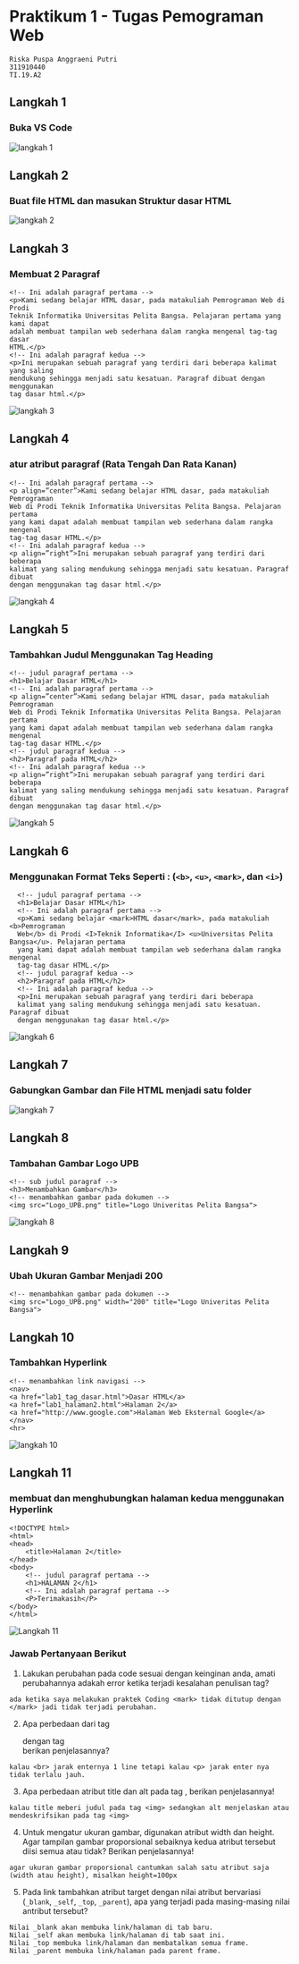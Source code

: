 # Praktikum 1 - Tugas Pemograman Web
```
Riska Puspa Anggraeni Putri
311910440
TI.19.A2
```
## Langkah 1
### Buka VS Code
![langkah 1](https://user-images.githubusercontent.com/56241285/113010899-68dddf80-91a3-11eb-8fb9-9b6cae4ece73.png)

## Langkah 2
### Buat file HTML dan masukan Struktur dasar HTML
![langkah 2](https://user-images.githubusercontent.com/56241285/113011498-0f29e500-91a4-11eb-97ca-b35b50e6d2d2.png)

## Langkah 3
### Membuat 2 Paragraf 
```
<!-- Ini adalah paragraf pertama -->
<p>Kami sedang belajar HTML dasar, pada matakuliah Pemrograman Web di Prodi
Teknik Informatika Universitas Pelita Bangsa. Pelajaran pertama yang kami dapat
adalah membuat tampilan web sederhana dalam rangka mengenal tag-tag dasar
HTML.</p>
<!-- Ini adalah paragraf kedua -->
<p>Ini merupakan sebuah paragraf yang terdiri dari beberapa kalimat yang saling
mendukung sehingga menjadi satu kesatuan. Paragraf dibuat dengan menggunakan
tag dasar html.</p>
```
![langkah 3](https://user-images.githubusercontent.com/56241285/113011950-7fd10180-91a4-11eb-96a0-9d5384c436b5.png)

## Langkah 4
### atur atribut paragraf (Rata Tengah Dan Rata Kanan)
```
<!-- Ini adalah paragraf pertama -->
<p align=”center”>Kami sedang belajar HTML dasar, pada matakuliah Pemrograman
Web di Prodi Teknik Informatika Universitas Pelita Bangsa. Pelajaran pertama
yang kami dapat adalah membuat tampilan web sederhana dalam rangka mengenal
tag-tag dasar HTML.</p>
<!-- Ini adalah paragraf kedua -->
<p align=”right”>Ini merupakan sebuah paragraf yang terdiri dari beberapa
kalimat yang saling mendukung sehingga menjadi satu kesatuan. Paragraf dibuat
dengan menggunakan tag dasar html.</p>
```
![langkah 4](https://user-images.githubusercontent.com/56241285/113012667-2cab7e80-91a5-11eb-859b-fe56481b4e0a.png)

## Langkah 5
### Tambahkan Judul Menggunakan Tag Heading
```
<!-- judul paragraf pertama -->
<h1>Belajar Dasar HTML</h1>
<!-- Ini adalah paragraf pertama -->
<p align=”center”>Kami sedang belajar HTML dasar, pada matakuliah Pemrograman
Web di Prodi Teknik Informatika Universitas Pelita Bangsa. Pelajaran pertama
yang kami dapat adalah membuat tampilan web sederhana dalam rangka mengenal
tag-tag dasar HTML.</p>
<!-- judul paragraf kedua -->
<h2>Paragraf pada HTML</h2>
<!-- Ini adalah paragraf kedua -->
<p align=”right”>Ini merupakan sebuah paragraf yang terdiri dari beberapa
kalimat yang saling mendukung sehingga menjadi satu kesatuan. Paragraf dibuat
dengan menggunakan tag dasar html.</p>
```
![langkah 5](https://user-images.githubusercontent.com/56241285/113013684-1c47d380-91a6-11eb-9fee-405e2acab14a.png)

## Langkah 6
### Menggunakan Format Teks Seperti : (`<b>`, `<u>`, `<mark>`, dan `<i>`)

```
  <!-- judul paragraf pertama -->
  <h1>Belajar Dasar HTML</h1>
  <!-- Ini adalah paragraf pertama -->
  <p>Kami sedang belajar <mark>HTML dasar</mark>, pada matakuliah <b>Pemrograman
  Web</b> di Prodi <I>Teknik Informatika</I> <u>Universitas Pelita Bangsa</u>. Pelajaran pertama
  yang kami dapat adalah membuat tampilan web sederhana dalam rangka mengenal
  tag-tag dasar HTML.</p>
  <!-- judul paragraf kedua -->
  <h2>Paragraf pada HTML</h2>
  <!-- Ini adalah paragraf kedua -->
  <p>Ini merupakan sebuah paragraf yang terdiri dari beberapa
  kalimat yang saling mendukung sehingga menjadi satu kesatuan. Paragraf dibuat
  dengan menggunakan tag dasar html.</p>
```
![langkah 6](https://user-images.githubusercontent.com/56241285/113014751-0f77af80-91a7-11eb-89e3-12f922c446a0.png)

## Langkah 7
### Gabungkan Gambar dan File HTML menjadi satu folder
![langkah 7](https://user-images.githubusercontent.com/56241285/113015141-6f6e5600-91a7-11eb-9e8b-2ed6cc0c8e83.png)

## Langkah 8
### Tambahan Gambar Logo UPB
```
<!-- sub judul paragraf -->
<h3>Menambahkan Gambar</h3>
<!-- menambahkan gambar pada dokumen -->
<img src="Logo_UPB.png" title="Logo Univeritas Pelita Bangsa">
```
![langkah 8](https://user-images.githubusercontent.com/56241285/113015408-b8bea580-91a7-11eb-8059-a33b8cb7c5cb.png)

## Langkah 9
### Ubah Ukuran Gambar Menjadi 200
```
<!-- menambahkan gambar pada dokumen -->
<img src="Logo_UPB.png" width="200" title="Logo Univeritas Pelita Bangsa">
```

## Langkah 10
### Tambahkan Hyperlink
```
<!-- menambahkan link navigasi -->
<nav>
<a href="lab1_tag_dasar.html">Dasar HTML</a>
<a href="lab1_halaman2.html">Halaman 2</a>
<a href="http://www.google.com">Halaman Web Eksternal Google</a>
</nav>
<hr>
```
![langkah 10](https://user-images.githubusercontent.com/56241285/113015849-210d8700-91a8-11eb-873f-0439fad968a5.png)

## Langkah 11
### membuat dan menghubungkan halaman kedua menggunakan Hyperlink
```
<!DOCTYPE html>
<html>
<head>
    <title>Halaman 2</title>
</head>
<body>
    <!-- judul paragraf pertama -->
    <h1>HALAMAN 2</h1>
    <!-- Ini adalah paragraf pertama -->
    <P>Terimakasih</P>
</body>
</html>
```
![Langkah 11](https://user-images.githubusercontent.com/56241285/113018265-8d898580-91aa-11eb-852f-0b019bb8c5d4.png)

### Jawab Pertanyaan Berikut 
1. Lakukan perubahan pada code sesuai dengan keinginan anda, amati perubahannya adakah error ketika terjadi kesalahan penulisan tag?
```
ada ketika saya melakukan praktek Coding <mark> tidak ditutup dengan </mark> jadi tidak terjadi perubahan.
```
2. Apa perbedaan dari tag <p> dengan tag <br> berikan penjelasannya?

```
kalau <br> jarak enternya 1 line tetapi kalau <p> jarak enter nya tidak terlalu jauh.
```
3. Apa perbedaan atribut title dan alt pada tag <img>, berikan penjelasannya!
```
kalau title meberi judul pada tag <img> sedangkan alt menjelaskan atau mendeskrifsikan pada tag <img>
```
4. Untuk mengatur ukuran gambar, digunakan atribut width dan height. Agar tampilan gambar proporsional sebaiknya kedua atribut tersebut diisi semua atau tidak? Berikan penjelasannya!
```
agar ukuran gambar proporsional cantumkan salah satu atribut saja (width atau height), misalkan height=100px 
```
5. Pada link tambahkan atribut target dengan nilai atribut bervariasi (`_blank`, `_self`, `_top`, `_parent`), apa yang terjadi pada masing-masing nilai antribut tersebut?
```
Nilai _blank akan membuka link/halaman di tab baru.
Nilai _self akan membuka link/halaman di tab saat ini.
Nilai _top membuka link/halaman dan membatalkan semua frame.
Nilai _parent membuka link/halaman pada parent frame.
```
